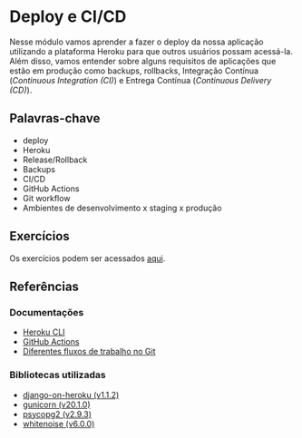 # Deploy e CI/CD

Nesse módulo vamos aprender a fazer o deploy da nossa aplicação utilizando a plataforma Heroku para que outros usuários possam acessá-la. Além disso, vamos entender sobre alguns requisitos de aplicações que estão em produção como backups, rollbacks, Integração Contínua (*Continuous Integration (CI)*) e Entrega Contínua (*Continuous Delivery (CD)*).

## Palavras-chave

- deploy
- Heroku
- Release/Rollback
- Backups
- CI/CD
- GitHub Actions
- Git workflow
- Ambientes de desenvolvimento x staging x produção

## Exercícios

Os exercícios podem ser acessados [aqui](./exercícios.md).


## Referências


### Documentações

- [Heroku CLI](https://devcenter.heroku.com/articles/heroku-cli)
- [GitHub Actions](https://docs.github.com/pt/actions)
- [Diferentes fluxos de trabalho no Git](https://www.atlassian.com/br/git/tutorials/comparing-workflows)


### Bibliotecas utilizadas

- [django-on-heroku (v1.1.2)](https://pypi.org/project/django-on-heroku/)
- [gunicorn (v20.1.0)](https://pypi.org/project/gunicorn/)
- [psycopg2 (v2.9.3)](https://pypi.org/project/psycopg2/)
- [whitenoise (v6.0.0)](https://pypi.org/project/whitenoise/)
